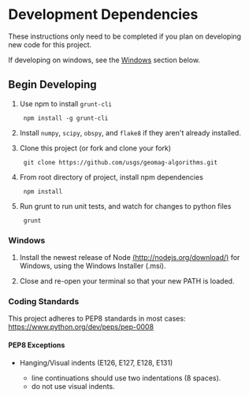 Development Dependencies
========================

These instructions only need to be completed if you plan on developing new
code for this project.

If developing on windows, see the [Windows](#windows) section below.

Begin Developing
----------------

1. Use npm to install `grunt-cli`

        npm install -g grunt-cli

2. Install `numpy`, `scipy`, `obspy`, and `flake8` if they aren't already
   installed.

3. Clone this project (or fork and clone your fork)

        git clone https://github.com/usgs/geomag-algorithms.git

4. From root directory of project, install npm dependencies

        npm install

5. Run grunt to run unit tests, and watch for changes to python files

        grunt


### Windows

1. Install the newest release of Node
   [(http://nodejs.org/download/)](http://nodejs.org/download/) for  Windows,
   using the Windows Installer (.msi).

1. Close and re-open your terminal so that your new PATH is loaded.


### Coding Standards

This project adheres to PEP8 standards in most cases:
    https://www.python.org/dev/peps/pep-0008

#### PEP8 Exceptions

- Hanging/Visual indents (E126, E127, E128, E131)

    - line continuations should use two indentations (8 spaces).
    - do not use visual indents.
